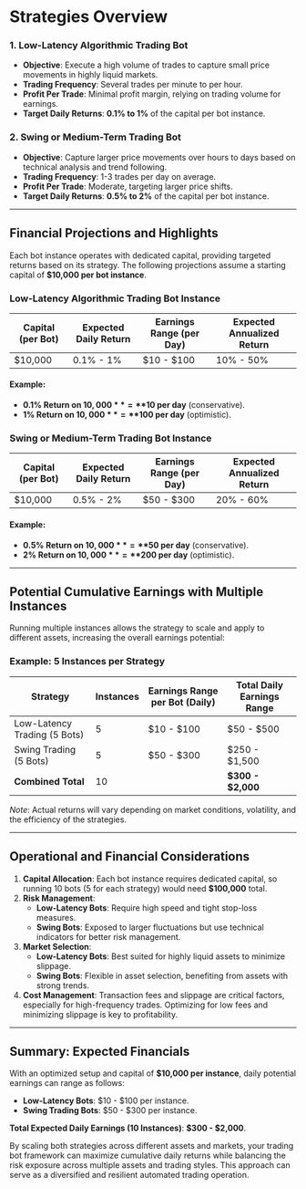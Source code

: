 

# Strategies Overview

### 1. **Low-Latency Algorithmic Trading Bot**
- **Objective**: Execute a high volume of trades to capture small price movements in highly liquid markets.
- **Trading Frequency**: Several trades per minute to per hour.
- **Profit Per Trade**: Minimal profit margin, relying on trading volume for earnings.
- **Target Daily Returns**: **0.1% to 1%** of the capital per bot instance.

### 2. **Swing or Medium-Term Trading Bot**
- **Objective**: Capture larger price movements over hours to days based on technical analysis and trend following.
- **Trading Frequency**: 1-3 trades per day on average.
- **Profit Per Trade**: Moderate, targeting larger price shifts.
- **Target Daily Returns**: **0.5% to 2%** of the capital per bot instance.

---

## Financial Projections and Highlights

Each bot instance operates with dedicated capital, providing targeted returns based on its strategy. The following projections assume a starting capital of **$10,000 per bot instance**.

### Low-Latency Algorithmic Trading Bot Instance

| Capital (per Bot) | Expected Daily Return | Earnings Range (per Day) | Expected Annualized Return |
|--------------------|-----------------------|---------------------------|-----------------------------|
| $10,000           | 0.1% - 1%            | $10 - $100                | 10% - 50%                   |

#### Example:
- **0.1% Return on $10,000** = **$10 per day** (conservative).
- **1% Return on $10,000** = **$100 per day** (optimistic).

### Swing or Medium-Term Trading Bot Instance

| Capital (per Bot) | Expected Daily Return | Earnings Range (per Day) | Expected Annualized Return |
|--------------------|-----------------------|---------------------------|-----------------------------|
| $10,000           | 0.5% - 2%            | $50 - $300                | 20% - 60%                   |

#### Example:
- **0.5% Return on $10,000** = **$50 per day** (conservative).
- **2% Return on $10,000** = **$200 per day** (optimistic).

---

## Potential Cumulative Earnings with Multiple Instances

Running multiple instances allows the strategy to scale and apply to different assets, increasing the overall earnings potential:

### Example: 5 Instances per Strategy

| Strategy                        | Instances | Earnings Range per Bot (Daily) | Total Daily Earnings Range |
|---------------------------------|-----------|--------------------------------|----------------------------|
| Low-Latency Trading (5 Bots)    | 5         | $10 - $100                     | $50 - $500                 |
| Swing Trading (5 Bots)          | 5         | $50 - $300                     | $250 - $1,500              |
| **Combined Total**              | 10        |                                | **$300 - $2,000**          |

*Note*: Actual returns will vary depending on market conditions, volatility, and the efficiency of the strategies.

---

## Operational and Financial Considerations

1. **Capital Allocation**: Each bot instance requires dedicated capital, so running 10 bots (5 for each strategy) would need **$100,000** total.
2. **Risk Management**:
    - **Low-Latency Bots**: Require high speed and tight stop-loss measures.
    - **Swing Bots**: Exposed to larger fluctuations but use technical indicators for better risk management.
3. **Market Selection**:
    - **Low-Latency Bots**: Best suited for highly liquid assets to minimize slippage.
    - **Swing Bots**: Flexible in asset selection, benefiting from assets with strong trends.
4. **Cost Management**: Transaction fees and slippage are critical factors, especially for high-frequency trades. Optimizing for low fees and minimizing slippage is key to profitability.

---

## Summary: Expected Financials

With an optimized setup and capital of **$10,000 per instance**, daily potential earnings can range as follows:
- **Low-Latency Bots**: $10 - $100 per instance.
- **Swing Trading Bots**: $50 - $300 per instance.

**Total Expected Daily Earnings (10 Instances)**: **$300 - $2,000**.

By scaling both strategies across different assets and markets, your trading bot framework can maximize cumulative daily returns while balancing the risk exposure across multiple assets and trading styles. This approach can serve as a diversified and resilient automated trading operation.